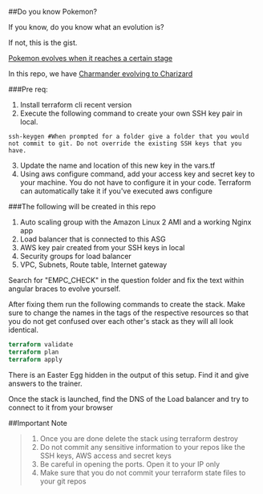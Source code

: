 ##Do you know Pokemon?

If you know, do you know what an evolution is?

If not, this is the gist.

[Pokemon evolves when it reaches a certain stage](https://bulbapedia.bulbagarden.net/wiki/Evolution)

In this repo, we have [Charmander evolving to Charizard](https://www.pokemon.com/us/pokedex/charmander)

###Pre req:
1. Install terraform cli recent version
2. Execute the following command to create your own SSH key pair in local.
```shell
ssh-keygen #When prompted for a folder give a folder that you would not commit to git. Do not override the existing SSH keys that you have. 
```
3. Update the name and location of this new key in the vars.tf
4. Using aws configure command, add your access key and secret key to your machine. You do not have to configure it in your code. Terraform can automatically take it if you've executed aws configure


###The following will be created in this repo
1. Auto scaling group with the Amazon Linux 2 AMI and a working Nginx app
2. Load balancer that is connected to this ASG
3. AWS key pair created from your SSH keys in local
4. Security groups for load balancer
5. VPC, Subnets, Route table, Internet gateway


Search for "EMPC_CHECK" in the question folder and fix the text within angular braces to evolve yourself.

After fixing them run the following commands to create the stack. Make sure to change the names in the tags of the respective resources so that you do not get confused over each other's stack as they will all look identical. 

```terraform
terraform validate
terraform plan
terraform apply
```

There is an Easter Egg hidden in the output of this setup. Find it and give answers to the trainer. 

Once the stack is launched, find the DNS of the Load balancer and try to connect to it from your browser


##Important Note
> 1. Once you are done delete the stack using terraform destroy
> 2. Do not commit any sensitive information to your repos like the SSH keys, AWS access and secret keys
> 3. Be careful in opening the ports. Open it to your IP only
> 4. Make sure that you do not commit your terraform state files to your git repos